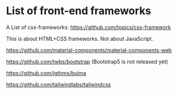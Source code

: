 # List of front-end frameworks

A List of css-frameworks: https://github.com/topics/css-framework

This is about HTML+CSS frameworks. Not about JavaScript.

https://github.com/material-components/material-components-web

https://github.com/twbs/bootstrap (Bootstrap5 is not released yet)

https://github.com/jgthms/bulma

https://github.com/tailwindlabs/tailwindcss


